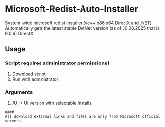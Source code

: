 # Microsoft-Redist-Auto-Installer
System-wide microsoft redist installer (vc++ x86 x64 DirectX and .NET)
Automatically gets the latest stable DotNet version (as of 30.06.2025 that is 9.0.6)
DirectX 
## Usage
### Script requires administrator permissions!
1. Download script
2. Run with administrator
### Arguments
1. /U -> UI version with selectable installs
```
#### 
All download external links and files are only from Microsoft official servers.
